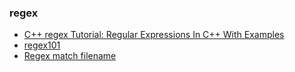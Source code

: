 ### regex
- [C++ regex Tutorial: Regular Expressions In C++ With Examples](https://www.softwaretestinghelp.com/regex-in-cpp/)
- [regex101](https://regex101.com/)
- [Regex match filename](https://linuxconfig.org/match-beginning-and-end-of-the-filename-using-meta-characters-and-regex)